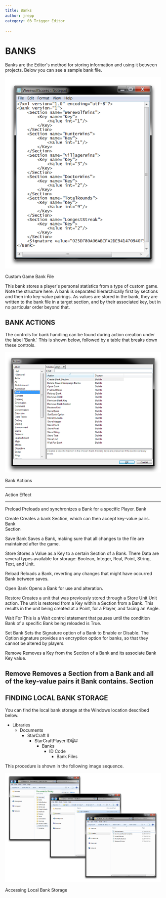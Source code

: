```yaml
---
title: Banks
author: jrepp
category: 03_Trigger_Editor

---
```

BANKS
=====

Banks are the Editor's method for storing information and using it
between projects. Below you can see a sample bank file.

![Image](./resources/051_Banks1.png)

Custom Game Bank File

This bank stores a player's personal statistics from a type of custom
game. Note the structure here. A bank is separated hierarchically first
by sections and then into key-value pairings. As values are stored in
the bank, they are written to the bank file in a target section, and by
their associated key, but in no particular order beyond that.

BANK ACTIONS
------------

The controls for bank handling can be found during action creation under
the label 'Bank.' This is shown below, followed by a table that breaks
down these controls.

![Image](./resources/051_Banks2.png)

Bank Actions

  --------------------------------------------------------------------------
  Action    Effect
  --------- ----------------------------------------------------------------
  Preload   Preloads and synchronizes a Bank for a specific Player.
  Bank      

  Create    Creates a bank Section, which can then accept key-value pairs.
  Bank      
  Section   

  Save Bank Saves a Bank, making sure that all changes to the file are
            maintained after the game.

  Store     Stores a Value as a Key to a certain Section of a Bank. There
  Data      are several types available for storage: Boolean, Integer, Real,
            Point, String, Text, and Unit.

  Reload    Reloads a Bank, reverting any changes that might have occurred
  Bank      between saves.

  Open Bank Opens a Bank for use and alteration.

  Restore   Creates a unit that was previously stored through a Store Unit
  Unit      action. The unit is restored from a Key within a Section from a
            Bank. This results in the unit being created at a Point, for a
            Player, and facing an Angle.

  Wait For  This is a Wait control statement that pauses until the condition
  Bank      of a specific Bank being reloaded is True.

  Set Bank  Sets the Signature option of a Bank to Enable or Disable. The
  Option    signature provides an encryption option for banks, so that they
            cannot be altered by players.

  Remove    Removes a Key from the Section of a Bank and its associate
  Bank Key  value.

  Remove    Removes a Section from a Bank and all of the key-value pairs it
  Bank      contains.
  Section   
  --------------------------------------------------------------------------

FINDING LOCAL BANK STORAGE
--------------------------

You can find the local bank storage at the Windows location described
below.

-   Libraries
    -   Documents
        -   StarCraft II
            -   StarCraftPlayer.ID@\#
                -   Banks
                    -   ID Code
                        -   Bank Files

This procedure is shown in the following image sequence.

![Image](./resources/051_Banks3.png)

Accessing Local Bank Storage
